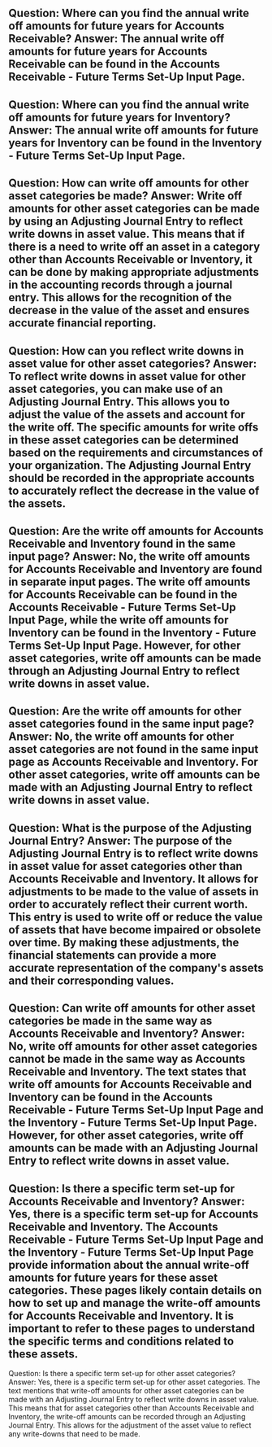 Question: Where can you find the annual write off amounts for future years for Accounts Receivable?
Answer: The annual write off amounts for future years for Accounts Receivable can be found in the Accounts Receivable - Future Terms Set-Up Input Page.
---
Question: Where can you find the annual write off amounts for future years for Inventory?
Answer: The annual write off amounts for future years for Inventory can be found in the Inventory - Future Terms Set-Up Input Page.
---
Question: How can write off amounts for other asset categories be made?
Answer: Write off amounts for other asset categories can be made by using an Adjusting Journal Entry to reflect write downs in asset value. This means that if there is a need to write off an asset in a category other than Accounts Receivable or Inventory, it can be done by making appropriate adjustments in the accounting records through a journal entry. This allows for the recognition of the decrease in the value of the asset and ensures accurate financial reporting.
---
Question: How can you reflect write downs in asset value for other asset categories?
Answer: To reflect write downs in asset value for other asset categories, you can make use of an Adjusting Journal Entry. This allows you to adjust the value of the assets and account for the write off. The specific amounts for write offs in these asset categories can be determined based on the requirements and circumstances of your organization. The Adjusting Journal Entry should be recorded in the appropriate accounts to accurately reflect the decrease in the value of the assets.
---
Question: Are the write off amounts for Accounts Receivable and Inventory found in the same input page?
Answer: No, the write off amounts for Accounts Receivable and Inventory are found in separate input pages. The write off amounts for Accounts Receivable can be found in the Accounts Receivable - Future Terms Set-Up Input Page, while the write off amounts for Inventory can be found in the Inventory - Future Terms Set-Up Input Page. However, for other asset categories, write off amounts can be made through an Adjusting Journal Entry to reflect write downs in asset value.
---
Question: Are the write off amounts for other asset categories found in the same input page?
Answer: No, the write off amounts for other asset categories are not found in the same input page as Accounts Receivable and Inventory. For other asset categories, write off amounts can be made with an Adjusting Journal Entry to reflect write downs in asset value.
---
Question: What is the purpose of the Adjusting Journal Entry?
Answer: The purpose of the Adjusting Journal Entry is to reflect write downs in asset value for asset categories other than Accounts Receivable and Inventory. It allows for adjustments to be made to the value of assets in order to accurately reflect their current worth. This entry is used to write off or reduce the value of assets that have become impaired or obsolete over time. By making these adjustments, the financial statements can provide a more accurate representation of the company's assets and their corresponding values.
---
Question: Can write off amounts for other asset categories be made in the same way as Accounts Receivable and Inventory?
Answer: No, write off amounts for other asset categories cannot be made in the same way as Accounts Receivable and Inventory. The text states that write off amounts for Accounts Receivable and Inventory can be found in the Accounts Receivable - Future Terms Set-Up Input Page and the Inventory - Future Terms Set-Up Input Page. However, for other asset categories, write off amounts can be made with an Adjusting Journal Entry to reflect write downs in asset value.
---
Question: Is there a specific term set-up for Accounts Receivable and Inventory?
Answer: Yes, there is a specific term set-up for Accounts Receivable and Inventory. The Accounts Receivable - Future Terms Set-Up Input Page and the Inventory - Future Terms Set-Up Input Page provide information about the annual write-off amounts for future years for these asset categories. These pages likely contain details on how to set up and manage the write-off amounts for Accounts Receivable and Inventory. It is important to refer to these pages to understand the specific terms and conditions related to these assets.
---
Question: Is there a specific term set-up for other asset categories?
Answer: Yes, there is a specific term set-up for other asset categories. The text mentions that write-off amounts for other asset categories can be made with an Adjusting Journal Entry to reflect write downs in asset value. This means that for asset categories other than Accounts Receivable and Inventory, the write-off amounts can be recorded through an Adjusting Journal Entry. This allows for the adjustment of the asset value to reflect any write-downs that need to be made.
